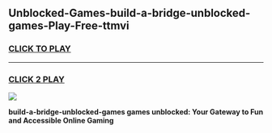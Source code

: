 
## Unblocked-Games-build-a-bridge-unblocked-games-Play-Free-ttmvi
<h3>
<a href="https://premium76.site?title=build-a-bridge-unblocked-games&ref=10A">CLICK TO PLAY</a></h3>
<hr>

<h3>
<a href="https://premium76.site?title=build-a-bridge-unblocked-games&ref=10A">CLICK 2 PLAY</a>
  
</h3>

<a href="https://premium76.site?title=build-a-bridge-unblocked-games&ref=10A"><img src="https://clearcache.store/games.png"></a>


**build-a-bridge-unblocked-games games unblocked: Your Gateway to Fun and Accessible Online Gaming**

